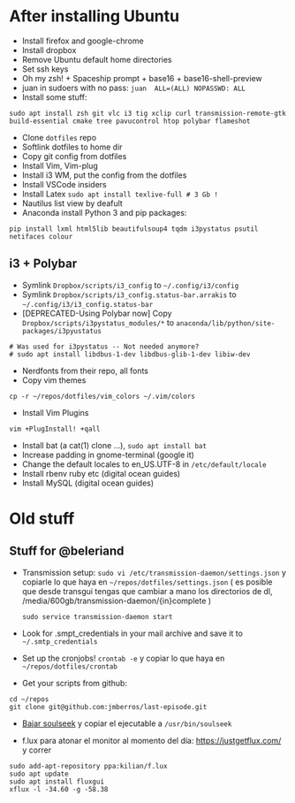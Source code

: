# After installing Ubuntu

* Install firefox and google-chrome
* Install dropbox
* Remove Ubuntu default home directories
* Set ssh keys
* Oh my zsh! + Spaceship prompt + base16 + base16-shell-preview
* juan in sudoers with no pass: `juan  ALL=(ALL) NOPASSWD: ALL`
* Install some stuff:

```
sudo apt install zsh git vlc i3 tig xclip curl transmission-remote-gtk build-essential cmake tree pavucontrol htop polybar flameshot
```

* Clone `dotfiles` repo
* Softlink dotfiles to home dir
* Copy git config from dotfiles
* Install Vim, Vim-plug
* Install i3 WM, put the config from the dotfiles
* Install VSCode insiders
* Install Latex `sudo apt install texlive-full # 3 Gb !`
* Nautilus list view by deafult
* Anaconda install Python 3 and pip packages:

```
pip install lxml html5lib beautifulsoup4 tqdm i3pystatus psutil netifaces colour 
```

## i3 + Polybar

* Symlink `Dropbox/scripts/i3_config` to `~/.config/i3/config`
* Symlink `Dropbox/scripts/i3_config.status-bar.arrakis` to `~/.config/i3/i3_config.status-bar`
* [DEPRECATED-Using Polybar now] Copy `Dropbox/scripts/i3pystatus_modules/*` to `anaconda/lib/python/site-packages/i3pyustatus`

```
# Was used for i3pystatus -- Not needed anymore?
# sudo apt install libdbus-1-dev libdbus-glib-1-dev libiw-dev 
```

* Nerdfonts from their repo, all fonts
* Copy vim themes

`cp -r ~/repos/dotfiles/vim_colors ~/.vim/colors`

* Install Vim Plugins

`vim +PlugInstall! +qall`

* Install bat (a cat(1) clone ...), `sudo apt install bat`
* Increase padding in gnome-terminal (google it)
* Change the default locales to en_US.UTF-8 in `/etc/default/locale`
* Install rbenv ruby etc (digital ocean guides)
* Install MySQL (digital ocean guides)

# Old stuff

## Stuff for @beleriand

* Transmission setup: `sudo vi /etc/transmission-daemon/settings.json`
  y copiarle lo que haya en `~/repos/dotfiles/settings.json`
  ( es posible que desde transgui tengas que cambiar a mano los directorios de dl, /media/600gb/transmission-daemon/{in}complete )

  `sudo service transmission-daemon start`

* Look for .smpt_credentials in your mail archive and save it to
  `~/.smtp_credentials`

* Set up the cronjobs!
  `crontab -e` y copiar lo que haya en `~/repos/dotfiles/crontab`

* Get your scripts from github:

```
cd ~/repos
git clone git@github.com:jmberros/last-episode.git
```

* [Bajar soulseek](http://www.slsknet.org/news/node/1) y copiar el ejecutable a `/usr/bin/soulseek`

* f.lux para atonar el monitor al momento del día:
  https://justgetflux.com/ y correr

```
sudo add-apt-repository ppa:kilian/f.lux
sudo apt update
sudo apt install fluxgui
xflux -l -34.60 -g -58.38
```
